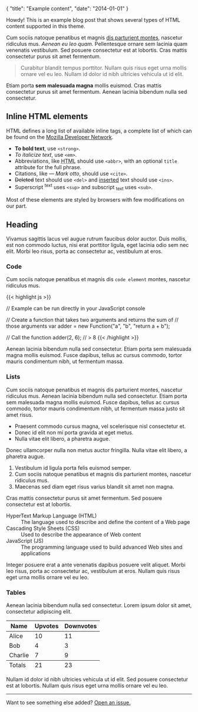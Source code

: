 {
    "title": "Example content",
    "date": "2014-01-01"
}


<div class="message"> Howdy! This is an example blog post that shows
  several types of HTML content supported in this theme.  </div>

Cum sociis natoque penatibus et magnis <a href="#">dis parturient
montes</a>, nascetur ridiculus mus. *Aenean eu leo quam.* Pellentesque
ornare sem lacinia quam venenatis vestibulum. Sed posuere consectetur
est at lobortis. Cras mattis consectetur purus sit amet fermentum.

> Curabitur blandit tempus porttitor. Nullam quis risus eget urna
> mollis ornare vel eu leo. Nullam id dolor id nibh ultricies vehicula
> ut id elit.

Etiam porta **sem malesuada magna** mollis euismod. Cras mattis
consectetur purus sit amet fermentum. Aenean lacinia bibendum nulla
sed consectetur.

## Inline HTML elements

HTML defines a long list of available inline tags, a complete list of
which can be found on the [Mozilla Developer
Network](https://developer.mozilla.org/en-US/docs/Web/HTML/Element).

- **To bold text**, use `<strong>`.
- *To italicize text*, use `<em>`.
- Abbreviations, like <abbr title="HyperText Markup
  Langage">HTML</abbr> should use `<abbr>`, with an optional `title`
  attribute for the full phrase.
- Citations, like <cite>&mdash; Mark otto</cite>, should use `<cite>`.
- <del>Deleted</del> text should use `<del>` and <ins>inserted</ins>
  text should use `<ins>`.
- Superscript <sup>text</sup> uses `<sup>` and subscript
  <sub>text</sub> uses `<sub>`.

Most of these elements are styled by browsers with few modifications
on our part.

## Heading

Vivamus sagittis lacus vel augue rutrum faucibus dolor auctor. Duis
mollis, est non commodo luctus, nisi erat porttitor ligula, eget
lacinia odio sem nec elit. Morbi leo risus, porta ac consectetur ac,
vestibulum at eros.

### Code

Cum sociis natoque penatibus et magnis dis `code element` montes,
nascetur ridiculus mus.

{{< highlight js >}}

// Example can be run directly in your JavaScript console

// Create a function that takes two arguments and returns the sum of
// those arguments
var adder = new Function("a", "b", "return a + b");

// Call the function
adder(2, 6);
// > 8
{{< /highlight >}}

Aenean lacinia bibendum nulla sed consectetur. Etiam porta sem
malesuada magna mollis euismod. Fusce dapibus, tellus ac cursus
commodo, tortor mauris condimentum nibh, ut fermentum massa.

### Lists

Cum sociis natoque penatibus et magnis dis parturient montes, nascetur
ridiculus mus. Aenean lacinia bibendum nulla sed consectetur. Etiam
porta sem malesuada magna mollis euismod. Fusce dapibus, tellus ac
cursus commodo, tortor mauris condimentum nibh, ut fermentum massa
justo sit amet risus.

* Praesent commodo cursus magna, vel scelerisque nisl consectetur et.
* Donec id elit non mi porta gravida at eget metus.
* Nulla vitae elit libero, a pharetra augue.

Donec ullamcorper nulla non metus auctor fringilla. Nulla vitae elit
libero, a pharetra augue.

1. Vestibulum id ligula porta felis euismod semper.
2. Cum sociis natoque penatibus et magnis dis parturient montes,
   nascetur ridiculus mus.
3. Maecenas sed diam eget risus varius blandit sit amet non magna.

Cras mattis consectetur purus sit amet fermentum. Sed posuere
consectetur est at lobortis.

<dl>
  <dt>HyperText Markup Language (HTML)</dt>
  <dd>The language used to describe and define the content of a Web
  page</dd>

  <dt>Cascading Style Sheets (CSS)</dt>
  <dd>Used to describe the appearance of Web content</dd>

  <dt>JavaScript (JS)</dt>
  <dd>The programming language used to build advanced Web sites and
  applications</dd>
</dl>

Integer posuere erat a ante venenatis dapibus posuere velit
aliquet. Morbi leo risus, porta ac consectetur ac, vestibulum at
eros. Nullam quis risus eget urna mollis ornare vel eu leo.

### Tables

Aenean lacinia bibendum nulla sed consectetur. Lorem ipsum dolor sit
amet, consectetur adipiscing elit.

<table>
  <thead>
    <tr>
      <th>Name</th>
      <th>Upvotes</th>
      <th>Downvotes</th>
    </tr>
  </thead>
  <tfoot>
    <tr>
      <td>Totals</td>
      <td>21</td>
      <td>23</td>
    </tr>
  </tfoot>
  <tbody>
    <tr>
      <td>Alice</td>
      <td>10</td>
      <td>11</td>
    </tr>
    <tr>
      <td>Bob</td>
      <td>4</td>
      <td>3</td>
    </tr>
    <tr>
      <td>Charlie</td>
      <td>7</td>
      <td>9</td>
    </tr>
  </tbody>
</table>

Nullam id dolor id nibh ultricies vehicula ut id elit. Sed posuere
consectetur est at lobortis. Nullam quis risus eget urna mollis ornare
vel eu leo.

-----

Want to see something else added?
<a href="https://github.com/poole/poole/issues/new">Open an issue.</a>
